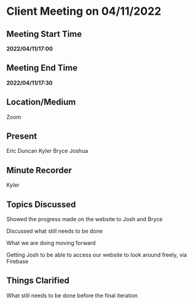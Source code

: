 # Client Meeting on 04/11/2022

## Meeting Start Time

**2022/04/11/17:00**

## Meeting End Time

**2022/04/11/17:30**

## Location/Medium

Zoom

## Present

Eric
Duncan
Kyler
Bryce
Joshua

## Minute Recorder

Kyler

## Topics Discussed

Showed the progress made on the website to Josh and Bryce

Discussed what still needs to be done

What we are doing moving forward

Getting Josh to be able to access our website to look around freely, via Firebase
## Things Clarified

What still needs to be done before the final iteration
